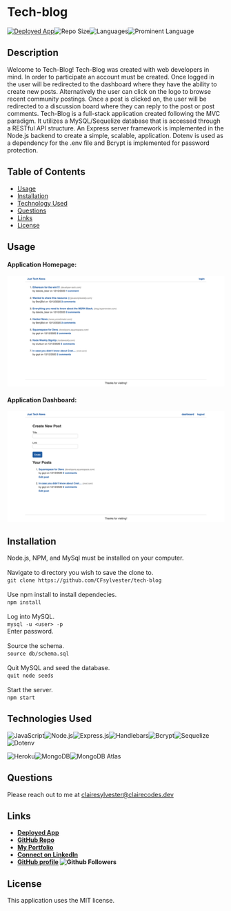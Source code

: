 # Tech-blog
 <a href="https://sylvester-tech-blog.herokuapp.com/">![Deployed App](https://img.shields.io/badge/-Deployed-success?style=for-the-badge)</a>![Repo Size](https://img.shields.io/github/repo-size/CFsylvester/tech-blog?color=inactive&style=for-the-badge)![Languages](https://img.shields.io/github/languages/count/CFsylvester/tech-blog?color=inactive&style=for-the-badge)![Prominent Language](https://img.shields.io/github/languages/top/CFsylvester/tech-blog?color=inactive&style=for-the-badge)

## Description
Welcome to Tech-Blog! Tech-Blog was created with web developers in mind. In order to participate an account must be created. Once logged in the user will be redirected to the dashboard where they have the ability to create new posts. Alternatively the user can click on the logo to browse recent community postings. Once a post is clicked on, the user will be redirected to a discussion board where they can reply to the post or post comments. Tech-Blog is a full-stack application created following the MVC paradigm. It utilizes a MySQL/Sequelize database that is accessed through a RESTful API structure. An Express server framework is implemented in the Node.js backend to create a simple, scalable, application. Dotenv is used as a dependency for the .env file and Bcrypt is implemented for password protection.  


## Table of Contents
  - [Usage](#Usage)
  - [Installation](#installation)
  - [Technology Used](#technology-used)
  - [Questions](#questions)
  - [Links](#links)
  - [License](#license)
  
## Usage

#### Application Homepage:
![Tech-Blog Homepage](./public/src/homepage.png)

#### Application Dashboard:
![Tech-Blog Dashboard](./public/src/dashboard.png)

## Installation

Node.js, NPM, and MySql must be installed on your computer. <br /> 
<br />Navigate to directory you wish to save the clone to.  <br />
  `git clone https://github.com/CFsylvester/tech-blog` <br />
<br />Use npm install to install dependecies. <br />
  `npm install` <br />
<br />Log into MySQL. <br />
  `mysql -u <user> -p ` <br />
Enter password. <br />
<br />Source the schema. <br />
  `source db/schema.sql` <br />
<br />Quit MySQL and seed the database.  <br />
  `quit
  node seeds`  <br />
<br />Start the server. <br />
  `npm start`


## Technologies Used

![JavaScript](https://img.shields.io/badge/-Javascript-white?style=for-the-badge)![Node.js](https://img.shields.io/badge/-Node.js-9cf?style=for-the-badge)![Express.js](https://img.shields.io/badge/-Express-white?style=for-the-badge)![Handlebars](https://img.shields.io/badge/-Handlebars-9cf?style=for-the-badge)![Bcrypt](https://img.shields.io/badge/-Bcrypt-white?style=for-the-badge)![Sequelize](https://img.shields.io/badge/-Sequelize-9cf?style=for-the-badge)![Dotenv](https://img.shields.io/badge/-Dotenv-white?style=for-the-badge)  <br />

![Heroku](https://img.shields.io/badge/Server-Heroku-inactive?style=for-the-badge)![MongoDB](https://img.shields.io/badge/Database-MySql-inactive?style=for-the-badge)![MongoDB Atlas](https://img.shields.io/badge/Testing-Jest-inactive?style=for-the-badge) 

 ## Questions
  Please reach out to me at [clairesylvester@clairecodes.dev](mailto:clairesylvester@clairecodes.dev?subject=[GitHub%tech-blog]%20Source%20Han%20Sans)


  ## Links
  - **[Deployed App](https://sylvester-tech-blog.herokuapp.com/)**
  - **[GitHub Repo](https://github.com/CFsylvester/tech-blog)**
  - **[My Portfolio](clairecodes.dev)**
  - **[Connect on LinkedIn](https://www.linkedin.com/in/claire-sylvester-386373143/)**
  - **[GitHub profile](https://github.com/CFsylvester)    ![Github Followers](https://img.shields.io/github/followers/CFsylvester?style=social)**

  ## License 
  This application uses the MIT license.  
